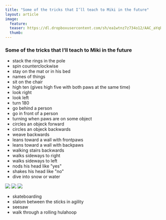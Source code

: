 ```yaml
---
title: "Some of the tricks that I’ll teach to Miki in the future"
layout: article
image:
  feature:
  teaser: https://dl.dropboxusercontent.com/sh/ea1wtnz7z734o12/AAC_aYqP5lbGWgpXIFjjVozQa/temput/1/DSC30147-245px.jpg
  thumb:
---
```


### Some of the tricks that I’ll teach to Miki in the future

* stack the rings in the pole
* spin counterclockwise
* stay on the mat or in his bed
* names of things
* sit on the chair
* high ten (gives high five with both paws at the same time)
* look right
* look left
* turn 180
* go behind a person
* go in front of a person
* turning when paws are on some object
* circles an objeck forward
* circles an objeck backwards
* weave backwards
* leans toward a wall with frontpaws
* leans toward a wall with backpaws
* walking stairs backwards
* walks sideways to right
* walks sideways to left
* nods his head like "yes"
* shakes his head like "no"
* dive into snow or water

![](https://dl.dropboxusercontent.com/sh/ea1wtnz7z734o12/AABC_DqwqBF13eQrQLq4fYc1a/temput/2/IMG19686-245px.jpg)
![](https://dl.dropboxusercontent.com/sh/ea1wtnz7z734o12/AAD-bVLh4ZLu7Srui7o3b-cca/temput/2/DSC22512-245px.jpg)
![](https://dl.dropboxusercontent.com/sh/ea1wtnz7z734o12/AAByzw4ZtSeBEWKOkG9OsMBAa/temput/2/IMG14954-245px.jpg)

* skateboarding
* slalom between the sticks in agility
* seesaw
* walk through a rolling hulahoop
